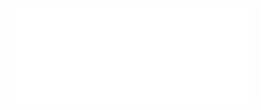 <div class="hero hero-sm">

<img src="/assets/img/blog/seeking-donations.png" class="blog-header" />

</div>
